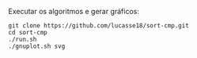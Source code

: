 Executar os algoritmos e gerar gráficos:

  ```shell
  git clone https://github.com/lucasse18/sort-cmp.git
  cd sort-cmp
  ./run.sh
  ./gnuplot.sh svg
  ```

